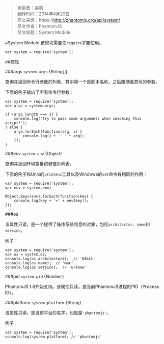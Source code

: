 > 贡献者：梁鹏  
> 翻译时间：2014年4月20日  
> 原文来源：https://http://phantomjs.org/api/system/  
> 原文作者：PhantomJS  
> 原文标题：System Module  

#System Module
该模块需要先`require`才能使用。

```
var system = require('system');
```

##属性

###args
`system.args` {String[]}

查询并返回命令行参数的列表，其中第一个是脚本名称，之后跟随着其他的参数。

下面的例子输出了所有命令行参数：

```
var system = require('system');
var args = system.args;

if (args.length === 1) {
    console.log('Try to pass some arguments when invoking this script!');
} else {
    args.forEach(function(arg, i) {
        console.log(i + ': ' + arg);
    });
}
```

###env
`system.env` {Object}

查询并返回环境变量的健值对列表。

下面的例子和Unix的`printenv`工具以及Windows的`set`命令有相同的作用：

```
var system = require('system');
var env = system.env;

Object.keys(env).forEach(function(key) {
    console.log(key + '=' + env[key]);
});
```

###os

该属性只读，是一个提供了操作系统信息的对象，包括`architectur`、`name`和`version`。

例子：

```
var system = require('system');
var os = system.os;
console.log(os.architecture);  // '64bit'
console.log(os.name);  // 'mac'
console.log(os.version);  // 'unknow'
```

###pid
`system.pid` {Number}

PhantomJS 1.8开始支持。该属性只读，是当前PhantomJS进程的PID（Process ID）。

###platform
`system.platform` {String}

该属性只读，是当前平台的名字，也就是`'phantomjs'`。

例子：

```
var system = require('system');
console.log(system.platform); // 'phantomjs'
```
